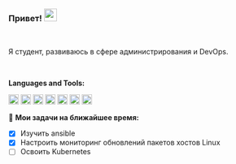 ### Привет! <img src="https://media.giphy.com/media/hvRJCLFzcasrR4ia7z/giphy.gif" width="25px">

<br />

Я студент, развиваюсь в сфере администрирования и DevOps. 

<br />
  
**Languages and Tools:**  

<code><img height="20" src="https://user-images.githubusercontent.com/61651838/216840090-77df71be-ec3d-4d67-a3d7-f4fcbf50eac1.png"></code>
<code><img height="20" src="https://user-images.githubusercontent.com/61651838/216840285-e956e23b-a95d-4e35-bbfd-b898cf04549e.png"></code>
<code><img height="20" src="https://user-images.githubusercontent.com/61651838/216840409-89b4e399-4aa3-46de-900a-479ba1460912.png"></code>
<code><img height="20" src="https://user-images.githubusercontent.com/61651838/216840179-396365db-a23a-46b7-9e07-a69cc29ee9bf.png"></code>
<code><img height="20" src="https://user-images.githubusercontent.com/61651838/216840361-12c7462e-fa65-4004-bad5-7c0f7697315d.png"></code>
<code><img height="20" src="https://user-images.githubusercontent.com/61651838/216840568-7093442d-cd95-41a4-882d-85dcb4306890.png"></code>
<code><img height="20" src="https://user-images.githubusercontent.com/61651838/216840685-1f6b731f-507f-49fe-b8d9-6d9ecb8df2ce.png"></code>


🚧 **Мои задачи на ближайшее время:**
<!-- TODO-IST:START -->
* [x] Изучить ansible  
* [x] Настроить мониторинг обновлений пакетов хостов Linux
* [ ] Освоить Kubernetes
<!-- TODO-IST:END -->
